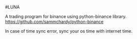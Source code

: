 #LUNA

A trading program for binance using python-binance library.
https://github.com/sammchardy/python-binance

In case of time sync error, sync your os time with internet time.